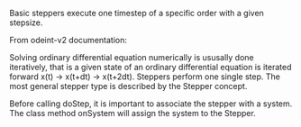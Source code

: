 Basic steppers execute one timestep of a specific order with a given stepsize.

From odeint-v2 documentation:

Solving ordinary differential equation numerically is ususally done iteratively, that is a given state of an ordinary differential equation is iterated forward x(t) -> x(t+dt) -> x(t+2dt). Steppers perform one single step. The most general stepper type is described by the Stepper concept.

Before calling doStep, it is important to associate the stepper with a system. The class method onSystem will assign the system to the Stepper.


